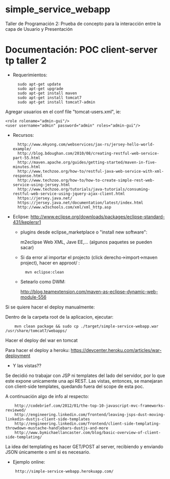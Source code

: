simple_service_webapp
================

Taller de Programación 2: Prueba de concepto para la interacción entre la capa de Usuario y Presentación

# Documentación: POC client-server tp taller 2 

- Requerimientos:
	
		sudo apt-get update
		sudo apt-get upgrade
        sudo apt-get install maven
        sudo apt-get install tomcat7
        sudo apt-get install tomcat7-admin 
	
	


Agregar usuarios en el conf file "tomcat-users.xml", ie:
	
    <role rolename="admin-gui"/>
    <user username="admin" password="admin" roles="admin-gui"/>

- Recursos:

	
		http://www.mkyong.com/webservices/jax-rs/jersey-hello-world-example/
		http://blog.bdoughan.com/2010/08/creating-restful-web-service-part-55.html
		http://maven.apache.org/guides/getting-started/maven-in-five-minutes.html
		http://www.techzoo.org/how-to/restful-java-web-service-with-xml-response.html
		http://www.techzoo.org/how-to/how-to-create-simple-rest-web-service-using-jersey.html
		http://www.techzoo.org/tutorials/java-tutorials/consuming-restful-web-service-using-jquery-ajax-client.html
		https://jersey.java.net/
		https://jersey.java.net/documentation/latest/index.html
		http://www.w3schools.com/xml/xml_http.asp
	


- Eclipse: 
	http://www.eclipse.org/downloads/packages/eclipse-standard-431/keplersr1

	- plugins desde eclipse_marketplace o "install new software":
	
  		m2eclipse
  		Web XML, Jave EE,... (algunos paquetes se pueden sacar)

	- Si da error al importar el projecto (click derecho->import->maven project), hacer en approot/ :
		  
			mvn eclipse:clean
	
	- Setearlo como DWM:
  
	  http://blog.teamextension.com/maven-as-eclipse-dynamic-web-module-556


Si se quiere hacer el deploy manualmente:

Dentro de la carpeta root de la aplicacion, ejecutar:
	
		mvn clean package && sudo cp ./target/simple-service-webapp.war /usr/share/tomcat7/webapps/

Hacer el deploy del war en tomcat


Para hacer el deploy a heroku:
  https://devcenter.heroku.com/articles/war-deployment
  
  
  
 - Y las vistas??
 
 Se decidió no trabajar con JSP ni templates del lado del servidor, por lo que este expone unicamente una api REST. Las vistas, entonces, se manejaran con client-side templates, quedando fuera del scope de esta poc. 

 A continuación algo de info al respecto:
 
 		http://codebrief.com/2012/01/the-top-10-javascript-mvc-frameworks-reviewed/
 		http://engineering.linkedin.com/frontend/leaving-jsps-dust-moving-linkedin-dustjs-client-side-templates
 		http://engineering.linkedin.com/frontend/client-side-templating-throwdown-mustache-handlebars-dustjs-and-more
 		http://www.bymichaellancaster.com/blog/basic-overview-of-client-side-templating/
 
 La idea del templating es hacer GET/POST al server, recibiendo y enviando JSON únicamente o xml si es necesario.
 
 


 - Ejemplo online:
 
		http://simple-service-webapp.herokuapp.com/
